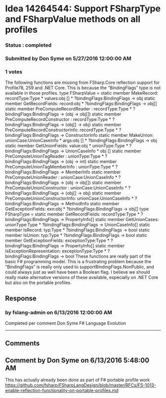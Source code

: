 # Idea 14264544: Support FSharpType and FSharpValue methods on all profiles #

### Status : completed

### Submitted by Don Syme on 5/27/2016 12:00:00 AM

### 1 votes

The following functions are missing from FSharp.Core reflection support for Profile78, 259 and .NET Core. This is because the “BindingFlags” type is not available in those profiles.
type FSharpValue =
static member MakeRecord: recordType:Type * values:obj [] * ?bindingFlags:BindingFlags -> obj
static member GetRecordFields: record:obj * ?bindingFlags:BindingFlags -> obj[]
static member PreComputeRecordReader : recordType:Type * ?bindingFlags:BindingFlags -> (obj -> obj[])
static member PreComputeRecordConstructor : recordType:Type * ?bindingFlags:BindingFlags -> (obj[] -> obj)
static member PreComputeRecordConstructorInfo: recordType:Type * ?bindingFlags:BindingFlags -> ConstructorInfo
static member MakeUnion: unionCase:UnionCaseInfo * args:obj [] * ?bindingFlags:BindingFlags -> obj
static member GetUnionFields: value:obj * unionType:Type * ?bindingFlags:BindingFlags -> UnionCaseInfo * obj []
static member PreComputeUnionTagReader : unionType:Type * ?bindingFlags:BindingFlags -> (obj -> int)
static member PreComputeUnionTagMemberInfo : unionType:Type * ?bindingFlags:BindingFlags -> MemberInfo
static member PreComputeUnionReader : unionCase:UnionCaseInfo * ?bindingFlags:BindingFlags -> (obj -> obj[])
static member PreComputeUnionConstructor : unionCase:UnionCaseInfo * ?bindingFlags:BindingFlags -> (obj[] -> obj)
static member PreComputeUnionConstructorInfo: unionCase:UnionCaseInfo * ?bindingFlags:BindingFlags -> MethodInfo
static member GetExceptionFields: exn:obj * ?bindingFlags:BindingFlags -> obj[]
type FSharpType =
static member GetRecordFields: recordType:Type * ?bindingFlags:BindingFlags -> PropertyInfo[]
static member GetUnionCases: unionType:Type * ?bindingFlags:BindingFlags -> UnionCaseInfo[]
static member IsRecord: typ:Type * ?bindingFlags:BindingFlags -> bool
static member IsUnion: typ:Type * ?bindingFlags:BindingFlags -> bool
static member GetExceptionFields: exceptionType:Type * ?bindingFlags:BindingFlags -> PropertyInfo[]
static member IsExceptionRepresentation: exceptionType:Type * ?bindingFlags:BindingFlags -> bool
These functions are really part of the basic F# programming model. This is a frustrating problem because the “BindingFlags” is really only used to supportBindingFlags.NonPublic, and could always just as well have been a Boolean flag.
I believe we should really make alternative versions of these available, especially on .NET Core but also on the portable profiles.



## Response 
### by fslang-admin on 6/13/2016 12:00:00 AM

Completed per comment
Don Syme
F# Language Evolution

------------------------
## Comments


## Comment by Don Syme on 6/13/2016 5:48:00 AM
This has actually already been done as part of F# portable profile work https://github.com/fsharp/FSharpLangDesign/blob/master/RFCs/FS-1013-enable-reflection-functionality-on-portable-profiles.md


